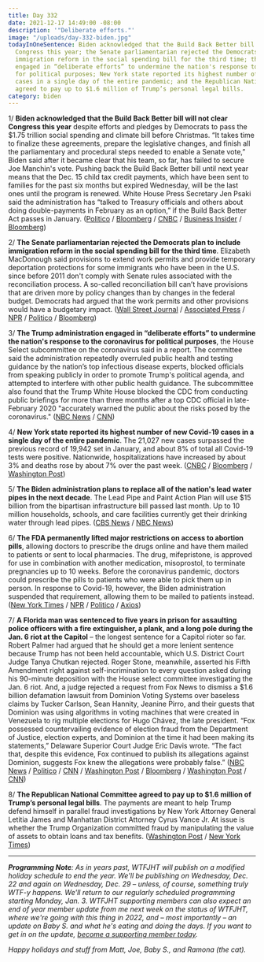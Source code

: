 ```yaml
---
title: Day 332
date: 2021-12-17 14:49:00 -08:00
description: '"Deliberate efforts."'
image: "/uploads/day-332-biden.jpg"
todayInOneSentence: Biden acknowledged that the Build Back Better bill will not clear
  Congress this year; the Senate parliamentarian rejected the Democrats plan to include
  immigration reform in the social spending bill for the third time; the Trump administration
  engaged in “deliberate efforts” to undermine the nation's response to the coronavirus
  for political purposes; New York state reported its highest number of new Covid-19
  cases in a single day of the entire pandemic; and the Republican National Committee
  agreed to pay up to $1.6 million of Trump’s personal legal bills.
category: biden
---
```


1/ **Biden acknowledged that the Build Back Better bill will not clear Congress this year** despite efforts and pledges by Democrats to pass the $1.75 trillion social spending and climate bill before Christmas. “It takes time to finalize these agreements, prepare the legislative changes, and finish all the parliamentary and procedural steps needed to enable a Senate vote,” Biden said after it became clear that his team, so far, has failed to secure Joe Manchin's vote. Pushing back the Build Back Better bill until next year means that the Dec. 15 child tax credit payments, which have been sent to families for the past six months but expired Wednesday, will be the last ones until the program is renewed. White House Press Secretary Jen Psaki said the administration has “talked to Treasury officials and others about doing double-payments in February as an option,” if the Build Back Better Act passes in January. ([Politico](https://www.politico.com/news/2021/12/16/biden-concedes-bbb-bill-wont-get-passed-this-year-525194) / [Bloomberg](https://www.bloomberg.com/news/articles/2021-12-17/child-tax-credit-may-get-paid-out-twice-in-february-psaki-says?sref=MIBMEEoj) / [CNBC](https://www.cnbc.com/2021/12/15/the-december-child-tax-credit-payment-may-be-the-last-.html) / [Business Insider](https://www.businessinsider.com/child-tax-credit-white-house-direct-payments-families-february-2021-12) / [Bloomberg](https://www.bloomberg.com/news/articles/2021-12-17/manchin-s-hard-line-has-democrats-scrapping-to-save-biden-agenda?sref=MIBMEEoj))

2/ **The Senate parliamentarian rejected the Democrats plan to include immigration reform in the social spending bill for the third time**. Elizabeth MacDonough said provisions to extend work permits and provide temporary deportation protections for some immigrants who have been in the U.S. since before 2011 don't comply with Senate rules associated with the reconciliation process. A so-called reconciliation bill can’t have provisions that are driven more by policy changes than by changes in the federal budget. Democrats had argued that the work permits and other provisions would have a budgetary impact. ([Wall Street Journal](https://www.wsj.com/articles/senate-parliamentarian-rejects-democrats-immigration-proposal-in-2-trillion-bill-11639696968) / [Associated Press](https://apnews.com/article/immigration-joe-biden-environment-congress-602f28de740c46839864da55b3af100b) / [NPR](https://www.npr.org/2021/12/16/1061030363/senate-parliamentarian-rejects-immigration-reform-in-democrats-spending-bill) / [Politico](https://www.politico.com/news/2021/12/16/senate-parliamentarian-rejects-latest-dem-proposal-on-immigration-525195) / [Bloomberg](https://www.bloomberg.com/news/articles/2021-12-17/senate-parliamentarian-nixes-democrats-immigration-plan?sref=MIBMEEoj))

3/ **The Trump administration engaged in “deliberate efforts” to undermine the nation's response to the coronavirus for political purposes**, the House Select subcommittee on the coronavirus said in a report. The committee said the administration repeatedly overruled public health and testing guidance by the nation’s top infectious disease experts, blocked officials from speaking publicly in order to promote Trump's political agenda, and attempted to interfere with other public health guidance. The subcommittee also found that the Trump White House blocked the CDC from conducting public briefings for more than three months after a top CDC official in late-February 2020 "accurately warned the public about the risks posed by the coronavirus." ([NBC News](https://www.nbcnews.com/politics/congress/trump-white-house-made-deliberate-efforts-undermine-covid-response-report-n1286211) / [CNN](https://www.cnn.com/2021/12/17/politics/house-committee-trump-covid-19/index.html))

4/ **New York state reported its highest number of new Covid-19 cases in a single day of the entire pandemic**. The 21,027 new cases surpassed the previous record of 19,942 set in January, and about 8% of total all Covid-19 tests were positive. Nationwide, hospitalizations have increased by about 3% and deaths rose by about 7% over the past week. ([CNBC](https://www.cnbc.com/2021/12/17/new-york-state-reports-highest-number-of-daily-covid-cases-of-entire-pandemic-at-more-than-21000.html) / [Bloomberg](https://www.bloomberg.com/news/articles/2021-12-17/new-york-reports-over-20-000-covid-19-cases-in-single-day-record?srnd=premium&sref=MIBMEEoj) / [Washington Post](https://www.washingtonpost.com/nation/2021/12/17/covid-omicron-variant-live-updates/#link-V5DGINRQ4JCKDJU2G44RHKAHHQ))

5/ **The Biden administration plans to replace all of the nation's lead water pipes in the next decade**. The Lead Pipe and Paint Action Plan will use $15 billion from the bipartisan infrastructure bill passed last month. Up to 10 million households, schools, and care facilities currently get their drinking water through lead pipes. ([CBS News](https://www.cbsnews.com/news/white-house-replace-lead-pipes/) / [NBC News](https://www.nbcnews.com/politics/white-house/white-house-unveils-plan-replace-every-lead-pipe-u-s-n1286079))

6/ **The FDA permanently lifted major restrictions on access to abortion pills**, allowing doctors to prescribe the drugs online and have them mailed to patients or sent to local pharmacies. The drug, mifepristone, is approved for use in combination with another medication, misoprostol, to terminate pregnancies up to 10 weeks. Before the coronavirus pandemic, doctors could prescribe the pills to patients who were able to pick them up in person. In response to Covid-19, however, the Biden administration suspended that requirement, allowing them to be mailed to patients instead. ([New York Times](https://www.nytimes.com/2021/12/16/health/abortion-pills-fda.html) / [NPR](https://www.npr.org/2021/12/15/1064598531/the-fda-could-permanently-lift-some-restrictions-on-abortion-pills) / [Politico](https://www.politico.com/news/2021/12/16/fda-abortion-pill-loosen-rules-525164) / [Axios](https://www.axios.com/abortion-pills-fda-supreme-court-roe-wade-d0115f80-fdf0-4445-8365-093c42ccb280.html))

7/ **A Florida man was sentenced to five years in prison for assaulting police officers with a fire extinguisher, a plank, and a long pole during the Jan. 6 riot at the Capitol** – the longest sentence for a Capitol rioter so far. Robert Palmer had argued that he should get a more lenient sentence because Trump has not been held accountable, which U.S. District Court Judge Tanya Chutkan rejected. Roger Stone, meanwhile, asserted his Fifth Amendment right against self-incrimination to every question asked during his 90-minute deposition with the House select committee investigating the Jan. 6 riot. And, a judge rejected a request from Fox News to dismiss a $1.6 billion defamation lawsuit from Dominion Voting Systems over baseless claims by Tucker Carlson, Sean Hannity, Jeanine Pirro, and their guests that Dominion was using algorithms in voting machines that were created in Venezuela to rig multiple elections for Hugo Chávez, the late president. “Fox possessed countervailing evidence of election fraud from the Department of Justice, election experts, and Dominion at the time it had been making its statements,” Delaware Superior Court Judge Eric Davis wrote. “The fact that, despite this evidence, Fox continued to publish its allegations against Dominion, suggests Fox knew the allegations were probably false.” ([NBC News](https://www.nbcnews.com/politics/politics-news/florida-man-gets-5-years-assault-capitol-riot-longest-sentence-n1286249) / [Politico](https://www.politico.com/news/2021/12/17/judge-lack-charges-trump-jan-6-525277) / [CNN](https://www.cnn.com/2021/12/17/politics/roger-stone-january-6-committee/index.html) / [Washington Post](https://www.washingtonpost.com/politics/2021/12/17/judge-fox-news-dominion-lawsuit-election/) / [Bloomberg](https://www.bloomberg.com/news/articles/2021-12-17/dominion-defamation-suit-against-fox-gets-go-ahead-from-judge?sref=MIBMEEoj) / [Washington Post](https://www.washingtonpost.com/dc-md-va/2021/12/17/palmer-sentenced-fire-extinguisher-jan-6/) / [CNN](https://www.cnn.com/2021/12/17/politics/robert-scott-palmer-capitol/index.html))

8/ **The Republican National Committee agreed to pay up to $1.6 million of Trump’s personal legal bills**. The payments are meant to help Trump defend himself in parallel fraud investigations by New York Attorney General Letitia James and Manhattan District Attorney Cyrus Vance Jr. At issue is whether the Trump Organization committed fraud by manipulating the value of assets to obtain loans and tax benefits. ([Washington Post](https://www.washingtonpost.com/politics/republican-party-trump-legal-bills-new-york-probe/2021/12/16/08af4524-5c3f-11ec-9c0e-a955f8a009c1_story.html) / [New York Times](https://www.nytimes.com/2021/12/16/us/politics/rnc-trump-investigations.html))

---

***Programming Note**: As in years past, WTFJHT will publish on a modified holiday schedule to end the year. We'll be publishing on Wednesday, Dec. 22 and again on Wednesday, Dec. 29 – unless, of course, something truly WTF-y happens. We'll return to our regularly scheduled programming starting Monday, Jan. 3. WTFJHT supporting members can also expect an end of year member update from me next week on the status of WTFJHT, where we're going with this thing in 2022, and – most importantly – an update on Baby S. and what he's eating and doing the days. If you want to get in on the update, [become a supporting member today](https://whatthefuckjusthappenedtoday.com/membership/).*

*Happy holidays and stuff from Matt, Joe, Baby S., and Ramona (the cat).*